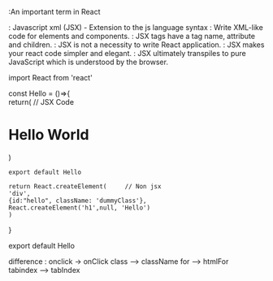 :An important term in React

: Javascript xml (JSX) - Extension to the js language syntax
: Write XML-like code for elements and components.
: JSX tags have a tag name, attribute and children.
: JSX is not a necessity to write React application.
: JSX makes your react code simpler and elegant.
: JSX ultimately transpiles to pure JavaScript which is understood by the browser.


import React from 'react'

const Hello = ()=>{                 
    return(                         // JSX Code
        <div className = "Hello">
        <h1>Hello World </h1>
        </div>
    )

    export default Hello

    return React.createElement(     // Non jsx
    'div',
    {id:"hello", className: 'dummyClass'},
    React.createElement('h1',null, 'Hello')
    )
}

export default Hello



difference : onclick -> onClick
            class --> className
            for --> htmlFor  
            tabindex --> tabIndex